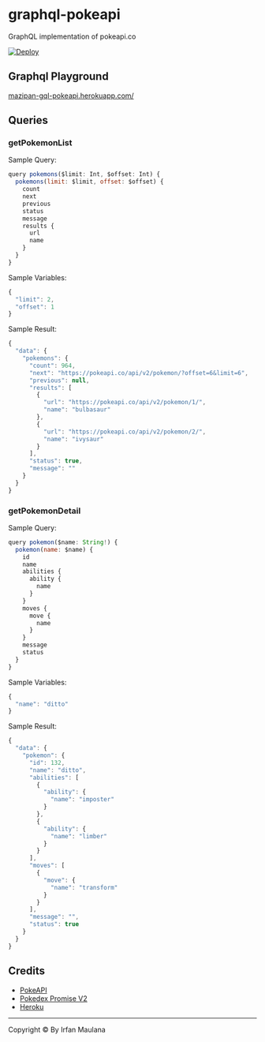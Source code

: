 # graphql-pokeapi

GraphQL implementation of pokeapi.co

[![Deploy](https://www.herokucdn.com/deploy/button.svg)](https://heroku.com/deploy?template=https://github.com/mazipan/graphql-pokeapi)

## Graphql Playground

[mazipan-gql-pokeapi.herokuapp.com/](https://mazipan-gql-pokeapi.herokuapp.com/)

## Queries

### getPokemonList

Sample Query:

```js
query pokemons($limit: Int, $offset: Int) {
  pokemons(limit: $limit, offset: $offset) {
    count
    next
    previous
    status
    message
    results {
      url
      name
    }
  }
}
```

Sample Variables:

```js
{
  "limit": 2,
  "offset": 1
}
```

Sample Result:

```js
{
  "data": {
    "pokemons": {
      "count": 964,
      "next": "https://pokeapi.co/api/v2/pokemon/?offset=6&limit=6",
      "previous": null,
      "results": [
        {
          "url": "https://pokeapi.co/api/v2/pokemon/1/",
          "name": "bulbasaur"
        },
        {
          "url": "https://pokeapi.co/api/v2/pokemon/2/",
          "name": "ivysaur"
        }
      ],
      "status": true,
      "message": ""
    }
  }
}
```

### getPokemonDetail

Sample Query:

```js
query pokemon($name: String!) {
  pokemon(name: $name) {
    id
    name
    abilities {
      ability {
        name
      }
    }
    moves {
      move {
        name
      }
    }
    message
    status
  }
}
```

Sample Variables:

```js
{
  "name": "ditto"
}
```

Sample Result:

```js
{
  "data": {
    "pokemon": {
      "id": 132,
      "name": "ditto",
      "abilities": [
        {
          "ability": {
            "name": "imposter"
          }
        },
        {
          "ability": {
            "name": "limber"
          }
        }
      ],
      "moves": [
        {
          "move": {
            "name": "transform"
          }
        }
      ],
      "message": "",
      "status": true
    }
  }
}
```


## Credits

- [PokeAPI](https://github.com/PokeAPI/pokeapi)
- [Pokedex Promise V2](https://github.com/PokeAPI/pokedex-promise-v2#pokemon)
- [Heroku](https://heroku.com/)

----

Copyright © By Irfan Maulana

